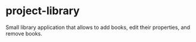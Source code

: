 # project-library
Small library application that allows to add books, edit their properties, and remove books.
